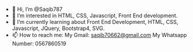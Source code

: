 - 👋 Hi, I’m @Saqib787
- 👀 I’m interested in HTML, CSS, Javascript, Front End development.
- 🌱 I’m currently learning about Front End Development, HTML, CSS, Javascript, JQuery, Bootstrap4, SVG.
- 📫 How to reach me:
My Gmail: saqib70662@gmail.com
My Whatsapp Number: 0567860519


<!---
Saqib787/Saqib787 is a ✨ special ✨ repository because its `README.md` (this file) appears on your GitHub profile.
You can click the Preview link to take a look at your changes.
--->
